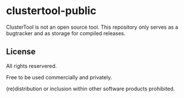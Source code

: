 # clustertool-public

ClusterTool is not an open source tool.
This repository only serves as a bugtracker and as storage for compiled releases.

## License

All rights reservered.

Free to be used commercially and privately.

(re)distribution or inclusion within other software products prohibited.
